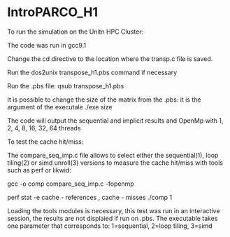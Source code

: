 # IntroPARCO_H1
<p>To run the simulation on the Unitn HPC Cluster:</p>
<p>The code was run in gcc9.1 </p>
<p>Change the cd directive to the location where the transp.c file is saved.</p>
<p>Run the dos2unix transpose_h1.pbs command if necessary</p>
<p>Run the .pbs file: qsub transpose_h1.pbs</p>
<p>It is possible to change the size of the matrix from the .pbs: it is the argument of the executale ./exe size</p>
<p>The code will output the sequential and implicit results and OpenMp with 1, 2, 4, 8, 16, 32, 64 threads</p>
<p>To test the cache hit/miss:</p>
<p>The compare_seq_imp.c file allows to select either the sequential(1), loop tiling(2) or simd unroll(3) versions to measure the cache hit/miss with tools such as perf or likwid:</p>
<p>gcc -o comp compare_seq_imp.c -fopenmp   </p>
<p>perf stat -e cache - references , cache - misses ./comp 1</p>
<p>Loading the tools modules is necessary, this test was run in an interactive session, the results are not displaied if run on .pbs. The executable takes one parameter that corresponds to: 1=sequential, 2=loop tiling, 3=simd</p>
